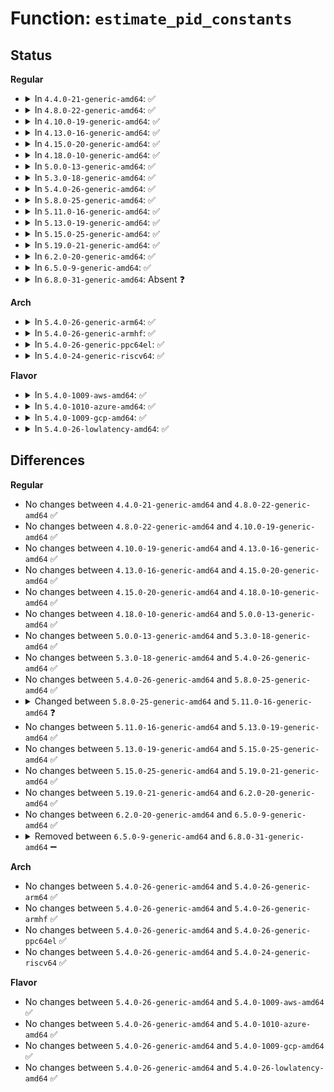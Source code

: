 # Function: <code>estimate_pid_constants</code>

## Status
<b>Regular</b>
<ul>
<li>
<details>
<summary>In <code>4.4.0-21-generic-amd64</code>: ✅</summary>

```c
void estimate_pid_constants(struct thermal_zone_device * tz, u32 sustainable_power, int trip_switch_on, int control_temp, bool force)
```

```json
{
  "name": "estimate_pid_constants",
  "collision_type": "Unique Static",
  "inline_type": "No",
  "funcs": [
    {
      "addr": 18446744071585699488,
      "name": "estimate_pid_constants",
      "external": false,
      "loc": "drivers/thermal/power_allocator.c:134",
      "file": "drivers/thermal/power_allocator.c",
      "inline": "seen, unknown",
      "caller_inline": [],
      "caller_func": [
        "drivers/thermal/power_allocator.c:power_allocator_throttle",
        "drivers/thermal/power_allocator.c:power_allocator_bind"
      ]
    }
  ],
  "symbols": [
    {
      "addr": 18446744071585699488,
      "name": "estimate_pid_constants",
      "section": ".text",
      "bind": "STB_LOCAL",
      "size": 221
    }
  ]
}
```
</details>
</li>
<li>
<details>
<summary>In <code>4.8.0-22-generic-amd64</code>: ✅</summary>

```c
void estimate_pid_constants(struct thermal_zone_device * tz, u32 sustainable_power, int trip_switch_on, int control_temp, bool force)
```

```json
{
  "name": "estimate_pid_constants",
  "collision_type": "Unique Static",
  "inline_type": "No",
  "funcs": [
    {
      "addr": 18446744071586096048,
      "name": "estimate_pid_constants",
      "external": false,
      "loc": "drivers/thermal/power_allocator.c:134",
      "file": "drivers/thermal/power_allocator.c",
      "inline": "seen, unknown",
      "caller_inline": [],
      "caller_func": [
        "drivers/thermal/power_allocator.c:power_allocator_bind",
        "drivers/thermal/power_allocator.c:allocate_power"
      ]
    }
  ],
  "symbols": [
    {
      "addr": 18446744071586096048,
      "name": "estimate_pid_constants",
      "section": ".text",
      "bind": "STB_LOCAL",
      "size": 221
    }
  ]
}
```
</details>
</li>
<li>
<details>
<summary>In <code>4.10.0-19-generic-amd64</code>: ✅</summary>

```c
void estimate_pid_constants(struct thermal_zone_device * tz, u32 sustainable_power, int trip_switch_on, int control_temp, bool force)
```

```json
{
  "name": "estimate_pid_constants",
  "collision_type": "Unique Static",
  "inline_type": "No",
  "funcs": [
    {
      "addr": 18446744071586296528,
      "name": "estimate_pid_constants",
      "external": false,
      "loc": "drivers/thermal/power_allocator.c:134",
      "file": "drivers/thermal/power_allocator.c",
      "inline": "seen, unknown",
      "caller_inline": [],
      "caller_func": [
        "drivers/thermal/power_allocator.c:power_allocator_bind",
        "drivers/thermal/power_allocator.c:allocate_power"
      ]
    }
  ],
  "symbols": [
    {
      "addr": 18446744071586296528,
      "name": "estimate_pid_constants",
      "section": ".text",
      "bind": "STB_LOCAL",
      "size": 221
    }
  ]
}
```
</details>
</li>
<li>
<details>
<summary>In <code>4.13.0-16-generic-amd64</code>: ✅</summary>

```c
void estimate_pid_constants(struct thermal_zone_device * tz, u32 sustainable_power, int trip_switch_on, int control_temp, bool force)
```

```json
{
  "name": "estimate_pid_constants",
  "collision_type": "Unique Static",
  "inline_type": "No",
  "funcs": [
    {
      "addr": 18446744071586395520,
      "name": "estimate_pid_constants",
      "external": false,
      "loc": "drivers/thermal/power_allocator.c:134",
      "file": "drivers/thermal/power_allocator.c",
      "inline": "seen, unknown",
      "caller_inline": [],
      "caller_func": [
        "drivers/thermal/power_allocator.c:power_allocator_bind",
        "drivers/thermal/power_allocator.c:allocate_power"
      ]
    }
  ],
  "symbols": [
    {
      "addr": 18446744071586395520,
      "name": "estimate_pid_constants",
      "section": ".text",
      "bind": "STB_LOCAL",
      "size": 233
    }
  ]
}
```
</details>
</li>
<li>
<details>
<summary>In <code>4.15.0-20-generic-amd64</code>: ✅</summary>

```c
void estimate_pid_constants(struct thermal_zone_device * tz, u32 sustainable_power, int trip_switch_on, int control_temp, bool force)
```

```json
{
  "name": "estimate_pid_constants",
  "collision_type": "Unique Static",
  "inline_type": "No",
  "funcs": [
    {
      "addr": 18446744071586858816,
      "name": "estimate_pid_constants",
      "external": false,
      "loc": "drivers/thermal/power_allocator.c:134",
      "file": "drivers/thermal/power_allocator.c",
      "inline": "seen, unknown",
      "caller_inline": [],
      "caller_func": [
        "drivers/thermal/power_allocator.c:power_allocator_bind",
        "drivers/thermal/power_allocator.c:allocate_power"
      ]
    }
  ],
  "symbols": [
    {
      "addr": 18446744071586858816,
      "name": "estimate_pid_constants",
      "section": ".text",
      "bind": "STB_LOCAL",
      "size": 239
    }
  ]
}
```
</details>
</li>
<li>
<details>
<summary>In <code>4.18.0-10-generic-amd64</code>: ✅</summary>

```c
void estimate_pid_constants(struct thermal_zone_device * tz, u32 sustainable_power, int trip_switch_on, int control_temp, bool force)
```

```json
{
  "name": "estimate_pid_constants",
  "collision_type": "Unique Static",
  "inline_type": "No",
  "funcs": [
    {
      "addr": 18446744071587152416,
      "name": "estimate_pid_constants",
      "external": false,
      "loc": "drivers/thermal/power_allocator.c:134",
      "file": "drivers/thermal/power_allocator.c",
      "inline": "seen, unknown",
      "caller_inline": [],
      "caller_func": [
        "drivers/thermal/power_allocator.c:power_allocator_bind",
        "drivers/thermal/power_allocator.c:allocate_power"
      ]
    }
  ],
  "symbols": [
    {
      "addr": 18446744071587152416,
      "name": "estimate_pid_constants",
      "section": ".text",
      "bind": "STB_LOCAL",
      "size": 239
    }
  ]
}
```
</details>
</li>
<li>
<details>
<summary>In <code>5.0.0-13-generic-amd64</code>: ✅</summary>

```c
void estimate_pid_constants(struct thermal_zone_device * tz, u32 sustainable_power, int trip_switch_on, int control_temp, bool force)
```

```json
{
  "name": "estimate_pid_constants",
  "collision_type": "Unique Static",
  "inline_type": "No",
  "funcs": [
    {
      "addr": 18446744071587332336,
      "name": "estimate_pid_constants",
      "external": false,
      "loc": "drivers/thermal/power_allocator.c:134",
      "file": "drivers/thermal/power_allocator.c",
      "inline": "seen, unknown",
      "caller_inline": [],
      "caller_func": [
        "drivers/thermal/power_allocator.c:power_allocator_bind",
        "drivers/thermal/power_allocator.c:allocate_power"
      ]
    }
  ],
  "symbols": [
    {
      "addr": 18446744071587332336,
      "name": "estimate_pid_constants",
      "section": ".text",
      "bind": "STB_LOCAL",
      "size": 239
    }
  ]
}
```
</details>
</li>
<li>
<details>
<summary>In <code>5.3.0-18-generic-amd64</code>: ✅</summary>

```c
void estimate_pid_constants(struct thermal_zone_device * tz, u32 sustainable_power, int trip_switch_on, int control_temp, bool force)
```

```json
{
  "name": "estimate_pid_constants",
  "collision_type": "Unique Static",
  "inline_type": "No",
  "funcs": [
    {
      "addr": 18446744071587602960,
      "name": "estimate_pid_constants",
      "external": false,
      "loc": "drivers/thermal/power_allocator.c:134",
      "file": "drivers/thermal/power_allocator.c",
      "inline": "seen, unknown",
      "caller_inline": [],
      "caller_func": [
        "drivers/thermal/power_allocator.c:power_allocator_bind",
        "drivers/thermal/power_allocator.c:allocate_power"
      ]
    }
  ],
  "symbols": [
    {
      "addr": 18446744071587602960,
      "name": "estimate_pid_constants",
      "section": ".text",
      "bind": "STB_LOCAL",
      "size": 239
    }
  ]
}
```
</details>
</li>
<li>
<details>
<summary>In <code>5.4.0-26-generic-amd64</code>: ✅</summary>

```c
void estimate_pid_constants(struct thermal_zone_device * tz, u32 sustainable_power, int trip_switch_on, int control_temp, bool force)
```

```json
{
  "name": "estimate_pid_constants",
  "collision_type": "Unique Static",
  "inline_type": "No",
  "funcs": [
    {
      "addr": 18446744071587806496,
      "name": "estimate_pid_constants",
      "external": false,
      "loc": "drivers/thermal/power_allocator.c:134",
      "file": "drivers/thermal/power_allocator.c",
      "inline": "seen, unknown",
      "caller_inline": [],
      "caller_func": [
        "drivers/thermal/power_allocator.c:power_allocator_bind",
        "drivers/thermal/power_allocator.c:allocate_power"
      ]
    }
  ],
  "symbols": [
    {
      "addr": 18446744071587806496,
      "name": "estimate_pid_constants",
      "section": ".text",
      "bind": "STB_LOCAL",
      "size": 239
    }
  ]
}
```
</details>
</li>
<li>
<details>
<summary>In <code>5.8.0-25-generic-amd64</code>: ✅</summary>

```c
void estimate_pid_constants(struct thermal_zone_device * tz, u32 sustainable_power, int trip_switch_on, int control_temp, bool force)
```

```json
{
  "name": "estimate_pid_constants",
  "collision_type": "Unique Static",
  "inline_type": "No",
  "funcs": [
    {
      "addr": 18446744071588653072,
      "name": "estimate_pid_constants",
      "external": false,
      "loc": "drivers/thermal/gov_power_allocator.c:134",
      "file": "drivers/thermal/gov_power_allocator.c",
      "inline": "seen, unknown",
      "caller_inline": [],
      "caller_func": [
        "drivers/thermal/gov_power_allocator.c:power_allocator_bind",
        "drivers/thermal/gov_power_allocator.c:pid_controller"
      ]
    }
  ],
  "symbols": [
    {
      "addr": 18446744071588653072,
      "name": "estimate_pid_constants",
      "section": ".text",
      "bind": "STB_LOCAL",
      "size": 237
    }
  ]
}
```
</details>
</li>
<li>
<details>
<summary>In <code>5.11.0-16-generic-amd64</code>: ✅</summary>

```c
void estimate_pid_constants(struct thermal_zone_device * tz, u32 sustainable_power, int trip_switch_on, int control_temp)
```

```json
{
  "name": "estimate_pid_constants",
  "collision_type": "Unique Static",
  "inline_type": "No",
  "funcs": [
    {
      "addr": 18446744071588680944,
      "name": "estimate_pid_constants",
      "external": false,
      "loc": "drivers/thermal/gov_power_allocator.c:124",
      "file": "drivers/thermal/gov_power_allocator.c",
      "inline": "seen, unknown",
      "caller_inline": [],
      "caller_func": [
        "drivers/thermal/gov_power_allocator.c:power_allocator_bind",
        "drivers/thermal/gov_power_allocator.c:pid_controller"
      ]
    }
  ],
  "symbols": [
    {
      "addr": 18446744071588680944,
      "name": "estimate_pid_constants",
      "section": ".text",
      "bind": "STB_LOCAL",
      "size": 186
    }
  ]
}
```
</details>
</li>
<li>
<details>
<summary>In <code>5.13.0-19-generic-amd64</code>: ✅</summary>

```c
void estimate_pid_constants(struct thermal_zone_device * tz, u32 sustainable_power, int trip_switch_on, int control_temp)
```

```json
{
  "name": "estimate_pid_constants",
  "collision_type": "Unique Static",
  "inline_type": "No",
  "funcs": [
    {
      "addr": 18446744071588563440,
      "name": "estimate_pid_constants",
      "external": false,
      "loc": "drivers/thermal/gov_power_allocator.c:124",
      "file": "drivers/thermal/gov_power_allocator.c",
      "inline": "seen, unknown",
      "caller_inline": [],
      "caller_func": [
        "drivers/thermal/gov_power_allocator.c:pid_controller"
      ]
    }
  ],
  "symbols": [
    {
      "addr": 18446744071588563440,
      "name": "estimate_pid_constants",
      "section": ".text",
      "bind": "STB_LOCAL",
      "size": 195
    }
  ]
}
```
</details>
</li>
<li>
<details>
<summary>In <code>5.15.0-25-generic-amd64</code>: ✅</summary>

```c
void estimate_pid_constants(struct thermal_zone_device * tz, u32 sustainable_power, int trip_switch_on, int control_temp)
```

```json
{
  "name": "estimate_pid_constants",
  "collision_type": "Unique Static",
  "inline_type": "No",
  "funcs": [
    {
      "addr": 18446744071589237792,
      "name": "estimate_pid_constants",
      "external": false,
      "loc": "drivers/thermal/gov_power_allocator.c:124",
      "file": "drivers/thermal/gov_power_allocator.c",
      "inline": "seen, unknown",
      "caller_inline": [],
      "caller_func": [
        "drivers/thermal/gov_power_allocator.c:pid_controller"
      ]
    }
  ],
  "symbols": [
    {
      "addr": 18446744071589237792,
      "name": "estimate_pid_constants",
      "section": ".text",
      "bind": "STB_LOCAL",
      "size": 195
    }
  ]
}
```
</details>
</li>
<li>
<details>
<summary>In <code>5.19.0-21-generic-amd64</code>: ✅</summary>

```c
void estimate_pid_constants(struct thermal_zone_device * tz, u32 sustainable_power, int trip_switch_on, int control_temp)
```

```json
{
  "name": "estimate_pid_constants",
  "collision_type": "Unique Static",
  "inline_type": "No",
  "funcs": [
    {
      "addr": 18446744071590703136,
      "name": "estimate_pid_constants",
      "external": false,
      "loc": "drivers/thermal/gov_power_allocator.c:124",
      "file": "drivers/thermal/gov_power_allocator.c",
      "inline": "seen, unknown",
      "caller_inline": [],
      "caller_func": [
        "drivers/thermal/gov_power_allocator.c:power_allocator_bind",
        "drivers/thermal/gov_power_allocator.c:pid_controller"
      ]
    }
  ],
  "symbols": [
    {
      "addr": 18446744071590703136,
      "name": "estimate_pid_constants",
      "section": ".text",
      "bind": "STB_LOCAL",
      "size": 225
    }
  ]
}
```
</details>
</li>
<li>
<details>
<summary>In <code>6.2.0-20-generic-amd64</code>: ✅</summary>

```c
void estimate_pid_constants(struct thermal_zone_device * tz, u32 sustainable_power, int trip_switch_on, int control_temp)
```

```json
{
  "name": "estimate_pid_constants",
  "collision_type": "Unique Static",
  "inline_type": "No",
  "funcs": [
    {
      "addr": 18446744071592373888,
      "name": "estimate_pid_constants",
      "external": false,
      "loc": "drivers/thermal/gov_power_allocator.c:123",
      "file": "drivers/thermal/gov_power_allocator.c",
      "inline": "seen, unknown",
      "caller_inline": [],
      "caller_func": [
        "drivers/thermal/gov_power_allocator.c:power_allocator_bind",
        "drivers/thermal/gov_power_allocator.c:pid_controller"
      ]
    }
  ],
  "symbols": [
    {
      "addr": 18446744071592373888,
      "name": "estimate_pid_constants",
      "section": ".text",
      "bind": "STB_LOCAL",
      "size": 225
    }
  ]
}
```
</details>
</li>
<li>
<details>
<summary>In <code>6.5.0-9-generic-amd64</code>: ✅</summary>

```c
void estimate_pid_constants(struct thermal_zone_device * tz, u32 sustainable_power, int trip_switch_on, int control_temp)
```

```json
{
  "name": "estimate_pid_constants",
  "collision_type": "Unique Static",
  "inline_type": "No",
  "funcs": [
    {
      "addr": 18446744071592803168,
      "name": "estimate_pid_constants",
      "external": false,
      "loc": "drivers/thermal/gov_power_allocator.c:123",
      "file": "drivers/thermal/gov_power_allocator.c",
      "inline": "seen, unknown",
      "caller_inline": [],
      "caller_func": [
        "drivers/thermal/gov_power_allocator.c:power_allocator_bind",
        "drivers/thermal/gov_power_allocator.c:pid_controller"
      ]
    }
  ],
  "symbols": [
    {
      "addr": 18446744071592803168,
      "name": "estimate_pid_constants",
      "section": ".text",
      "bind": "STB_LOCAL",
      "size": 209
    }
  ]
}
```
</details>
</li>
<li>
<details>
<summary>In <code>6.8.0-31-generic-amd64</code>: Absent ❓</summary>

```json
{
  "name": "estimate_pid_constants",
  "collision_type": "Unique Static",
  "inline_type": "Full",
  "funcs": [
    {
      "addr": 18446744071593553403,
      "name": "estimate_pid_constants",
      "external": false,
      "loc": "drivers/thermal/gov_power_allocator.c:148",
      "file": "drivers/thermal/gov_power_allocator.c",
      "inline": "not declared, inlined",
      "caller_inline": [
        "drivers/thermal/gov_power_allocator.c:power_allocator_bind",
        "drivers/thermal/gov_power_allocator.c:pid_controller"
      ],
      "caller_func": []
    }
  ],
  "symbols": []
}
```
</details>
</li>
</ul>
<b>Arch</b>
<ul>
<li>
<details>
<summary>In <code>5.4.0-26-generic-arm64</code>: ✅</summary>

```c
void estimate_pid_constants(struct thermal_zone_device * tz, u32 sustainable_power, int trip_switch_on, int control_temp, bool force)
```

```json
{
  "name": "estimate_pid_constants",
  "collision_type": "Unique Static",
  "inline_type": "No",
  "funcs": [
    {
      "addr": 18446603336501012616,
      "name": "estimate_pid_constants",
      "external": false,
      "loc": "drivers/thermal/power_allocator.c:134",
      "file": "drivers/thermal/power_allocator.c",
      "inline": "seen, unknown",
      "caller_inline": [],
      "caller_func": [
        "drivers/thermal/power_allocator.c:power_allocator_bind",
        "drivers/thermal/power_allocator.c:allocate_power"
      ]
    }
  ],
  "symbols": [
    {
      "addr": 18446603336501012616,
      "name": "estimate_pid_constants",
      "section": ".text",
      "bind": "STB_LOCAL",
      "size": 268
    }
  ]
}
```
</details>
</li>
<li>
<details>
<summary>In <code>5.4.0-26-generic-armhf</code>: ✅</summary>

```c
void estimate_pid_constants(struct thermal_zone_device * tz, u32 sustainable_power, int trip_switch_on, int control_temp, bool force)
```

```json
{
  "name": "estimate_pid_constants",
  "collision_type": "Unique Static",
  "inline_type": "No",
  "funcs": [
    {
      "addr": 3233524424,
      "name": "estimate_pid_constants",
      "external": false,
      "loc": "drivers/thermal/power_allocator.c:134",
      "file": "drivers/thermal/power_allocator.c",
      "inline": "seen, unknown",
      "caller_inline": [],
      "caller_func": [
        "drivers/thermal/power_allocator.c:power_allocator_bind",
        "drivers/thermal/power_allocator.c:allocate_power"
      ]
    }
  ],
  "symbols": [
    {
      "addr": 3233524424,
      "name": "estimate_pid_constants",
      "section": ".text",
      "bind": "STB_LOCAL",
      "size": 292
    }
  ]
}
```
</details>
</li>
<li>
<details>
<summary>In <code>5.4.0-26-generic-ppc64el</code>: ✅</summary>

```c
void estimate_pid_constants(struct thermal_zone_device * tz, u32 sustainable_power, int trip_switch_on, int control_temp, bool force)
```

```json
{
  "name": "estimate_pid_constants",
  "collision_type": "Unique Static",
  "inline_type": "No",
  "funcs": [
    {
      "addr": 13835058055294493536,
      "name": "estimate_pid_constants",
      "external": false,
      "loc": "drivers/thermal/power_allocator.c:134",
      "file": "drivers/thermal/power_allocator.c",
      "inline": "seen, unknown",
      "caller_inline": [],
      "caller_func": [
        "drivers/thermal/power_allocator.c:power_allocator_bind",
        "drivers/thermal/power_allocator.c:allocate_power"
      ]
    }
  ],
  "symbols": [
    {
      "addr": 13835058055294493536,
      "name": "estimate_pid_constants",
      "section": ".text",
      "bind": "STB_LOCAL",
      "size": 428
    }
  ]
}
```
</details>
</li>
<li>
<details>
<summary>In <code>5.4.0-24-generic-riscv64</code>: ✅</summary>

```c
void estimate_pid_constants(struct thermal_zone_device * tz, u32 sustainable_power, int trip_switch_on, int control_temp, bool force)
```

```json
{
  "name": "estimate_pid_constants",
  "collision_type": "Unique Static",
  "inline_type": "No",
  "funcs": [
    {
      "addr": 18446743936277761302,
      "name": "estimate_pid_constants",
      "external": false,
      "loc": "drivers/thermal/power_allocator.c:134",
      "file": "drivers/thermal/power_allocator.c",
      "inline": "seen, unknown",
      "caller_inline": [],
      "caller_func": [
        "drivers/thermal/power_allocator.c:power_allocator_bind",
        "drivers/thermal/power_allocator.c:allocate_power"
      ]
    }
  ],
  "symbols": [
    {
      "addr": 18446743936277761302,
      "name": "estimate_pid_constants",
      "section": ".text",
      "bind": "STB_LOCAL",
      "size": 212
    }
  ]
}
```
</details>
</li>
</ul>
<b>Flavor</b>
<ul>
<li>
<details>
<summary>In <code>5.4.0-1009-aws-amd64</code>: ✅</summary>

```c
void estimate_pid_constants(struct thermal_zone_device * tz, u32 sustainable_power, int trip_switch_on, int control_temp, bool force)
```

```json
{
  "name": "estimate_pid_constants",
  "collision_type": "Unique Static",
  "inline_type": "No",
  "funcs": [
    {
      "addr": 18446744071587437472,
      "name": "estimate_pid_constants",
      "external": false,
      "loc": "drivers/thermal/power_allocator.c:134",
      "file": "drivers/thermal/power_allocator.c",
      "inline": "seen, unknown",
      "caller_inline": [],
      "caller_func": [
        "drivers/thermal/power_allocator.c:power_allocator_bind",
        "drivers/thermal/power_allocator.c:allocate_power"
      ]
    }
  ],
  "symbols": [
    {
      "addr": 18446744071587437472,
      "name": "estimate_pid_constants",
      "section": ".text",
      "bind": "STB_LOCAL",
      "size": 239
    }
  ]
}
```
</details>
</li>
<li>
<details>
<summary>In <code>5.4.0-1010-azure-amd64</code>: ✅</summary>

```c
void estimate_pid_constants(struct thermal_zone_device * tz, u32 sustainable_power, int trip_switch_on, int control_temp, bool force)
```

```json
{
  "name": "estimate_pid_constants",
  "collision_type": "Unique Static",
  "inline_type": "No",
  "funcs": [
    {
      "addr": 18446744071587205680,
      "name": "estimate_pid_constants",
      "external": false,
      "loc": "drivers/thermal/power_allocator.c:134",
      "file": "drivers/thermal/power_allocator.c",
      "inline": "seen, unknown",
      "caller_inline": [],
      "caller_func": [
        "drivers/thermal/power_allocator.c:power_allocator_bind",
        "drivers/thermal/power_allocator.c:allocate_power"
      ]
    }
  ],
  "symbols": [
    {
      "addr": 18446744071587205680,
      "name": "estimate_pid_constants",
      "section": ".text",
      "bind": "STB_LOCAL",
      "size": 239
    }
  ]
}
```
</details>
</li>
<li>
<details>
<summary>In <code>5.4.0-1009-gcp-amd64</code>: ✅</summary>

```c
void estimate_pid_constants(struct thermal_zone_device * tz, u32 sustainable_power, int trip_switch_on, int control_temp, bool force)
```

```json
{
  "name": "estimate_pid_constants",
  "collision_type": "Unique Static",
  "inline_type": "No",
  "funcs": [
    {
      "addr": 18446744071587762640,
      "name": "estimate_pid_constants",
      "external": false,
      "loc": "drivers/thermal/power_allocator.c:134",
      "file": "drivers/thermal/power_allocator.c",
      "inline": "seen, unknown",
      "caller_inline": [],
      "caller_func": [
        "drivers/thermal/power_allocator.c:power_allocator_bind",
        "drivers/thermal/power_allocator.c:allocate_power"
      ]
    }
  ],
  "symbols": [
    {
      "addr": 18446744071587762640,
      "name": "estimate_pid_constants",
      "section": ".text",
      "bind": "STB_LOCAL",
      "size": 239
    }
  ]
}
```
</details>
</li>
<li>
<details>
<summary>In <code>5.4.0-26-lowlatency-amd64</code>: ✅</summary>

```c
void estimate_pid_constants(struct thermal_zone_device * tz, u32 sustainable_power, int trip_switch_on, int control_temp, bool force)
```

```json
{
  "name": "estimate_pid_constants",
  "collision_type": "Unique Static",
  "inline_type": "No",
  "funcs": [
    {
      "addr": 18446744071587875904,
      "name": "estimate_pid_constants",
      "external": false,
      "loc": "drivers/thermal/power_allocator.c:134",
      "file": "drivers/thermal/power_allocator.c",
      "inline": "seen, unknown",
      "caller_inline": [],
      "caller_func": [
        "drivers/thermal/power_allocator.c:power_allocator_bind",
        "drivers/thermal/power_allocator.c:allocate_power"
      ]
    }
  ],
  "symbols": [
    {
      "addr": 18446744071587875904,
      "name": "estimate_pid_constants",
      "section": ".text",
      "bind": "STB_LOCAL",
      "size": 239
    }
  ]
}
```
</details>
</li>
</ul>

## Differences
<b>Regular</b>
<ul>
<li>
No changes between <code>4.4.0-21-generic-amd64</code> and <code>4.8.0-22-generic-amd64</code> ✅
</li>
<li>
No changes between <code>4.8.0-22-generic-amd64</code> and <code>4.10.0-19-generic-amd64</code> ✅
</li>
<li>
No changes between <code>4.10.0-19-generic-amd64</code> and <code>4.13.0-16-generic-amd64</code> ✅
</li>
<li>
No changes between <code>4.13.0-16-generic-amd64</code> and <code>4.15.0-20-generic-amd64</code> ✅
</li>
<li>
No changes between <code>4.15.0-20-generic-amd64</code> and <code>4.18.0-10-generic-amd64</code> ✅
</li>
<li>
No changes between <code>4.18.0-10-generic-amd64</code> and <code>5.0.0-13-generic-amd64</code> ✅
</li>
<li>
No changes between <code>5.0.0-13-generic-amd64</code> and <code>5.3.0-18-generic-amd64</code> ✅
</li>
<li>
No changes between <code>5.3.0-18-generic-amd64</code> and <code>5.4.0-26-generic-amd64</code> ✅
</li>
<li>
No changes between <code>5.4.0-26-generic-amd64</code> and <code>5.8.0-25-generic-amd64</code> ✅
</li>
<li>
<details>
<summary>Changed between <code>5.8.0-25-generic-amd64</code> and <code>5.11.0-16-generic-amd64</code> ❓</summary>
<ul>
<li>
<b>Param removed. </b>
<code>bool force</code>
</li>
</ul>
</details>
</li>
<li>
No changes between <code>5.11.0-16-generic-amd64</code> and <code>5.13.0-19-generic-amd64</code> ✅
</li>
<li>
No changes between <code>5.13.0-19-generic-amd64</code> and <code>5.15.0-25-generic-amd64</code> ✅
</li>
<li>
No changes between <code>5.15.0-25-generic-amd64</code> and <code>5.19.0-21-generic-amd64</code> ✅
</li>
<li>
No changes between <code>5.19.0-21-generic-amd64</code> and <code>6.2.0-20-generic-amd64</code> ✅
</li>
<li>
No changes between <code>6.2.0-20-generic-amd64</code> and <code>6.5.0-9-generic-amd64</code> ✅
</li>
<li>
<details>
<summary>Removed between <code>6.5.0-9-generic-amd64</code> and <code>6.8.0-31-generic-amd64</code> ➖</summary>

```c
void estimate_pid_constants(struct thermal_zone_device * tz, u32 sustainable_power, int trip_switch_on, int control_temp)
```
</details>
</li>
</ul>
<b>Arch</b>
<ul>
<li>
No changes between <code>5.4.0-26-generic-amd64</code> and <code>5.4.0-26-generic-arm64</code> ✅
</li>
<li>
No changes between <code>5.4.0-26-generic-amd64</code> and <code>5.4.0-26-generic-armhf</code> ✅
</li>
<li>
No changes between <code>5.4.0-26-generic-amd64</code> and <code>5.4.0-26-generic-ppc64el</code> ✅
</li>
<li>
No changes between <code>5.4.0-26-generic-amd64</code> and <code>5.4.0-24-generic-riscv64</code> ✅
</li>
</ul>
<b>Flavor</b>
<ul>
<li>
No changes between <code>5.4.0-26-generic-amd64</code> and <code>5.4.0-1009-aws-amd64</code> ✅
</li>
<li>
No changes between <code>5.4.0-26-generic-amd64</code> and <code>5.4.0-1010-azure-amd64</code> ✅
</li>
<li>
No changes between <code>5.4.0-26-generic-amd64</code> and <code>5.4.0-1009-gcp-amd64</code> ✅
</li>
<li>
No changes between <code>5.4.0-26-generic-amd64</code> and <code>5.4.0-26-lowlatency-amd64</code> ✅
</li>
</ul>
